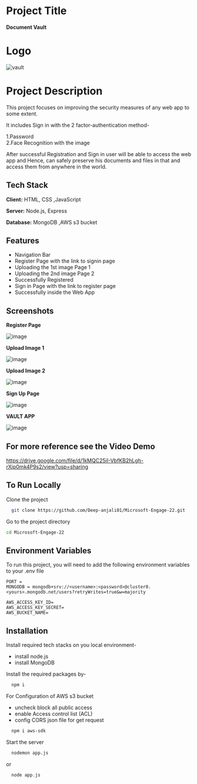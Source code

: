 
# Project Title
**Document Vault**

# Logo
![vault](https://user-images.githubusercontent.com/82435523/170882255-f67911a6-5193-4d98-9d82-dd06963f6df5.png)

# Project Description

This project focuses on improving the security measures of any web app to some extent.

It includes Sign in with the 2 factor-authentication method-

1.Password                                                                                                                                                             
2.Face Recognition with the image

After successful Registration and Sign in user will be able to access the web app and Hence, can safely preserve his documents and files in that and access them from anywhere in the world.

## Tech Stack

**Client:** HTML, CSS ,JavaScript

**Server:** Node.js, Express                                                                     

**Database:** MongoDB ,AWS s3 bucket

## Features
- Navigation Bar
- Register Page with the link to signin page
- Uploading the 1st image Page 1
- Uploading the 2nd image Page 2
- Successfully Registered
- Sign in Page with the link to register page
- Successfully inside the Web App


## Screenshots
**Register Page**

![image](https://user-images.githubusercontent.com/82435523/170882612-f0a7eca0-3d7d-44e4-9d44-b3be672477d9.png)

**Upload Image 1**

![image](https://user-images.githubusercontent.com/82435523/170882784-9723287c-6f60-4748-9d50-31a39043b40d.png)

**Upload Image 2**

![image](https://user-images.githubusercontent.com/82435523/170882823-9163720a-fa69-4471-b61d-37fec4a3657b.png)

**Sign Up Page**

![image](https://user-images.githubusercontent.com/82435523/170882660-c2a0c97d-51b7-458c-8543-3a20ead4a603.png)

**VAULT APP**

![image](https://user-images.githubusercontent.com/82435523/170882721-e6ff7f48-601e-44f7-bab7-65bbfb1103e4.png)

## For more reference see the Video Demo
https://drive.google.com/file/d/1kMQC25iI-VbfKB2hLgh-rXip0mk4P9s2/view?usp=sharing

## To Run Locally

Clone the project

```bash
  git clone https://github.com/Deep-anjali01/Microsoft-Engage-22.git
```

Go to the project directory

```bash
cd Microsoft-Engage-22
```

## Environment Variables

To run this project, you will need to add the following environment variables to your .env file

`PORT = `                                                              
`MONGODB = mongodb+srv://<username>:<password>@cluster0.<yours>.mongodb.net/users?retryWrites=true&w=majority`

`AWS_ACCESS_KEY_ID= `                                    
`AWS_ACCESS_KEY_SECRET= `                              
`AWS_BUCKET_NAME=`

## Installation


Install required tech stacks  on you local environment-                                 
- install node.js 
- install MongoDB 







Install the  required packages by-

```bash
  npm i

```

For Configuration of AWS s3 bucket

- uncheck block all public access
- enable Access control list (ACL) 
- config CORS json file for get request

```bash
  npm i aws-sdk
```  
Start the server

```bash
  nodemon app.js
```
or

```bash
  node app.js
```











